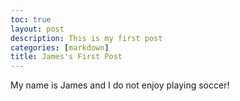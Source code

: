 ```yaml
---
toc: true
layout: post
description: This is my first post
categories: [markdown]
title: James's First Post
---
```

My name is James and I do not enjoy playing soccer!